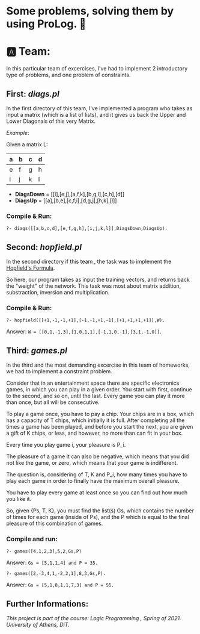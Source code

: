 # Some problems, solving them by using ProLog. :camel:

# :a: Team: 

In this particular team of excercises, I've had to implement 2 introductory type of problems, and one problem of constraints.

## **First**: ***__diags.pl__***

In the first directory of this team, I've implemented a program who takes as input a matrix (which is a list of lists), and it gives us back the Upper and Lower Diagonals of this very Matrix.

*Example*:

Given a matrix L:

a | b | c | d |
--- | --- | --- | --- |                                   
e | f | g | h |
i | j | k | l |


* **DiagsDown** = [[i],[e,j],[a,f,k],[b,g,l],[c,h],[d]]
* **DiagsUp** = [[a],[b,e],[c,f,i],[d,g,j],[h,k],[l]]

### Compile & Run:

`?- diags([[a,b,c,d],[e,f,g,h],[i,j,k,l]],DiagsDown,DiagsUp).`

## **Second**: ***__hopfield.pl__***

In the second directory if this team , the task was to implement the [Hopfield's Formula](https://en.wikipedia.org/wiki/Hopfield_network).

So here, our program takes as input the training vectors, and returns back the "weight" of the network. This task was most about matrix addition, substraction, inversion and multiplication.

### Compile & Run:
  
`?- hopfield([[+1,-1,-1,+1],[-1,-1,+1,-1],[+1,+1,+1,+1]],W).`

Answer: `W = [[0,1,-1,3],[1,0,1,1],[-1,1,0,-1],[3,1,-1,0]]`.

## **Third**: ***__games.pl__***

In the third and the most demanding excercise in this team of homeworks, we had to implement a constraint problem.

Consider that in an entertainment space there are specific electronics
games, in which you can play in a given order. You start with
first, continue to the second, and so on, until the last. Every game
you can play it more than once, but all will be consecutive.

To play a game once, you have to pay a chip.
Your chips are in a box, which has a capacity of T chips, which
initially it is full. After completing all the times a game has been played,
and before you start the next, you are given a gift of K chips, or less, and
however, no more than can fit in your box. 

Every time you play game i, your pleasure is P_i. 

The pleasure of a game it can also be negative, which means that you did not like the game, or zero, which means that your game is indifferent. 

The question is, considering of T, K and P_i, how many times you have to play each game in order to finally have the maximum overall pleasure. 

You have to play every game at least once so you can find out how much you like it.

So, given {Ps, T, K}, you must find the list(s) Gs, which contains the number of times for each game (inside of Ps), and the P which is equal to the final pleasure of this combination of games.

### Compile and run:

`?- games([4,1,2,3],5,2,Gs,P)`

Answer: `Gs = [5,1,1,4] and P = 35.`

`?- games([2,-3,4,1,-2,2,1],8,3,Gs,P).`

Answer: `Gs = [5,1,8,1,1,7,3] and P = 55.`


## Further Informations:

*This project is part of the course: Logic Programming , Spring of 2021. University of Athens, DiT.*
